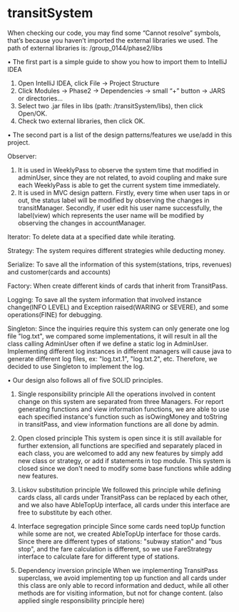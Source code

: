# transitSystem
When checking our code, you may find some “Cannot resolve” symbols, that’s because you haven’t
imported the external libraries we used. The path of external libraries is: /group_0144/phase2/libs

• The first part is a simple guide to show you how to import them to IntelliJ IDEA
1. Open IntelliJ IDEA, click File -> Project Structure
2. Click Modules -> Phase2 -> Dependencies -> small “+” button -> JARS or directories…
3. Select two .jar files in libs (path: /transitSystem/libs), then click Open/OK.
4. Check two external libraries, then click OK.

• The second part is a list of the design patterns/features we use/add in this project.

Observer:
1. It is used in WeeklyPass to observe the system time that modified in adminUser, since they are
not related, to avoid coupling and make sure each WeeklyPass is able to get the current system
time immediately.
2. It is used in MVC design pattern. Firstly, every time when user taps in or out, the status label
will be modified by observing the changes in transitManager. Secondly, if user edit his user name
successfully, the label(view) which represents the user name will be modified by observing the
changes in accountManager.

Iterator:
To delete data at a specified date while iterating.

Strategy:
The system requires different strategies while deducting money.

Serialize:
To save all the information of this system(stations, trips, revenues) and customer(cards and accounts)

Factory:
When create different kinds of cards that inherit from TransitPass.

Logging:
To save all the system information that involved instance change(INFO LEVEL) and Exception
raised(WARING or SEVERE), and some operations(FINE) for debugging.

Singleton:
Since the inquiries require this system can only generate one log file "log.txt", we compared some
implementations, it will result in all the class calling AdminUser often if we define a static log
in AdminUser. Implementing different log instances in different managers will cause java to generate
different log files, ex: "log.txt.1", "log.txt.2", etc. Therefore, we decided to use Singleton to
implement the log.

• Our design also follows all of five SOLID principles.

1. Single responsibility principle
All the operations involved in content change on this system are separated from three Managers.
For report generating functions and view information functions, we are able to use each specified
instance's function such as isOwingMoney and toString in transitPass, and view information functions
are all done by admin.

2. Open closed principle
This system is open since it is still available for further extension, all functions are specified
and separately placed in each class, you are welcomed to add any new features by simply add new
class or strategy, or add if statements in top module. This system is closed since we don't need to
modify some base functions while adding new features.

3. Liskov substitution principle
We followed this principle while defining cards class, all cards under TransitPass can be replaced
by each other, and we also have AbleTopUp interface, all cards under this interface are free to
substitute by each other.

4. Interface segregation principle
Since some cards need topUp function while some are not, we created AbleTopUp interface for those
cards. Since there are different types of stations: "subway station" and "bus stop", and the fare
calculation is different, so we use FareStrategy interface to calculate fare for different type of
stations.


5. Dependency inversion principle
When we implementing TransitPass superclass, we avoid implementing top up function and all cards
under this class are only able to record information and deduct, while all other methods are for
visiting information, but not for change content. (also applied single responsibility principle here)
